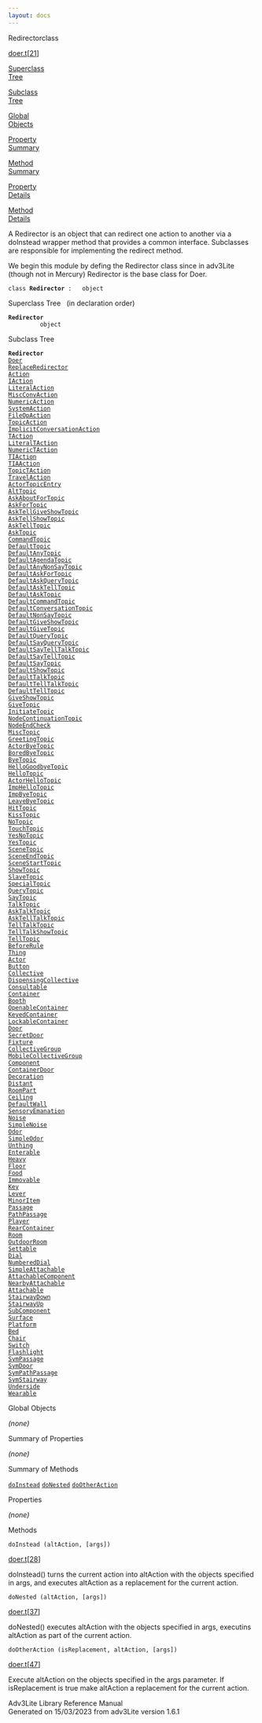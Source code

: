 ```yaml
---
layout: docs
---
```

<span class="title">Redirector</span><span class="type">class</span>

[doer.t](../file/doer.t.html)\[[21](../source/doer.t.html#21)\]

[Superclass  
Tree](#_SuperClassTree_)

[Subclass  
Tree](#_SubClassTree_)

[Global  
Objects](#_ObjectSummary_)

[Property  
Summary](#_PropSummary_)

[Method  
Summary](#_MethodSummary_)

[Property  
Details](#_Properties_)

[Method  
Details](#_Methods_)



A Redirector is an object that can redirect one action to another via a
doInstead wrapper method that provides a common interface. Subclasses
are responsible for implementing the redirect method.

We begin this module by defing the Redirector class since in adv3Lite
(though not in Mercury) Redirector is the base class for Doer.

`class `**`Redirector`**` :   object`



<span id="_SuperClassTree_"></span>



<span class="hdln">Superclass Tree</span>   (in declaration order)



**`Redirector`**  
`         object`  
<span id="_SubClassTree_"></span>



<span class="hdln">Subclass Tree</span>  



**`Redirector`**  
[`Doer`](../object/Doer.html)  
[`ReplaceRedirector`](../object/ReplaceRedirector.html)  
[`Action`](../object/Action.html)  
[`IAction`](../object/IAction.html)  
[`LiteralAction`](../object/LiteralAction.html)  
[`MiscConvAction`](../object/MiscConvAction.html)  
[`NumericAction`](../object/NumericAction.html)  
[`SystemAction`](../object/SystemAction.html)  
[`FileOpAction`](../object/FileOpAction.html)  
[`TopicAction`](../object/TopicAction.html)  
[`ImplicitConversationAction`](../object/ImplicitConversationAction.html)  
[`TAction`](../object/TAction.html)  
[`LiteralTAction`](../object/LiteralTAction.html)  
[`NumericTAction`](../object/NumericTAction.html)  
[`TIAction`](../object/TIAction.html)  
[`TIAAction`](../object/TIAAction.html)  
[`TopicTAction`](../object/TopicTAction.html)  
[`TravelAction`](../object/TravelAction.html)  
[`ActorTopicEntry`](../object/ActorTopicEntry.html)  
[`AltTopic`](../object/AltTopic.html)  
[`AskAboutForTopic`](../object/AskAboutForTopic.html)  
[`AskForTopic`](../object/AskForTopic.html)  
[`AskTellGiveShowTopic`](../object/AskTellGiveShowTopic.html)  
[`AskTellShowTopic`](../object/AskTellShowTopic.html)  
[`AskTellTopic`](../object/AskTellTopic.html)  
[`AskTopic`](../object/AskTopic.html)  
[`CommandTopic`](../object/CommandTopic.html)  
[`DefaultTopic`](../object/DefaultTopic.html)  
[`DefaultAnyTopic`](../object/DefaultAnyTopic.html)  
[`DefaultAgendaTopic`](../object/DefaultAgendaTopic.html)  
[`DefaultAnyNonSayTopic`](../object/DefaultAnyNonSayTopic.html)  
[`DefaultAskForTopic`](../object/DefaultAskForTopic.html)  
[`DefaultAskQueryTopic`](../object/DefaultAskQueryTopic.html)  
[`DefaultAskTellTopic`](../object/DefaultAskTellTopic.html)  
[`DefaultAskTopic`](../object/DefaultAskTopic.html)  
[`DefaultCommandTopic`](../object/DefaultCommandTopic.html)  
[`DefaultConversationTopic`](../object/DefaultConversationTopic.html)  
[`DefaultNonSayTopic`](../object/DefaultNonSayTopic.html)  
[`DefaultGiveShowTopic`](../object/DefaultGiveShowTopic.html)  
[`DefaultGiveTopic`](../object/DefaultGiveTopic.html)  
[`DefaultQueryTopic`](../object/DefaultQueryTopic.html)  
[`DefaultSayQueryTopic`](../object/DefaultSayQueryTopic.html)  
[`DefaultSayTellTalkTopic`](../object/DefaultSayTellTalkTopic.html)  
[`DefaultSayTellTopic`](../object/DefaultSayTellTopic.html)  
[`DefaultSayTopic`](../object/DefaultSayTopic.html)  
[`DefaultShowTopic`](../object/DefaultShowTopic.html)  
[`DefaultTalkTopic`](../object/DefaultTalkTopic.html)  
[`DefaultTellTalkTopic`](../object/DefaultTellTalkTopic.html)  
[`DefaultTellTopic`](../object/DefaultTellTopic.html)  
[`GiveShowTopic`](../object/GiveShowTopic.html)  
[`GiveTopic`](../object/GiveTopic.html)  
[`InitiateTopic`](../object/InitiateTopic.html)  
[`NodeContinuationTopic`](../object/NodeContinuationTopic.html)  
[`NodeEndCheck`](../object/NodeEndCheck.html)  
[`MiscTopic`](../object/MiscTopic.html)  
[`GreetingTopic`](../object/GreetingTopic.html)  
[`ActorByeTopic`](../object/ActorByeTopic.html)  
[`BoredByeTopic`](../object/BoredByeTopic.html)  
[`ByeTopic`](../object/ByeTopic.html)  
[`HelloGoodbyeTopic`](../object/HelloGoodbyeTopic.html)  
[`HelloTopic`](../object/HelloTopic.html)  
[`ActorHelloTopic`](../object/ActorHelloTopic.html)  
[`ImpHelloTopic`](../object/ImpHelloTopic.html)  
[`ImpByeTopic`](../object/ImpByeTopic.html)  
[`LeaveByeTopic`](../object/LeaveByeTopic.html)  
[`HitTopic`](../object/HitTopic.html)  
[`KissTopic`](../object/KissTopic.html)  
[`NoTopic`](../object/NoTopic.html)  
[`TouchTopic`](../object/TouchTopic.html)  
[`YesNoTopic`](../object/YesNoTopic.html)  
[`YesTopic`](../object/YesTopic.html)  
[`SceneTopic`](../object/SceneTopic.html)  
[`SceneEndTopic`](../object/SceneEndTopic.html)  
[`SceneStartTopic`](../object/SceneStartTopic.html)  
[`ShowTopic`](../object/ShowTopic.html)  
[`SlaveTopic`](../object/SlaveTopic.html)  
[`SpecialTopic`](../object/SpecialTopic.html)  
[`QueryTopic`](../object/QueryTopic.html)  
[`SayTopic`](../object/SayTopic.html)  
[`TalkTopic`](../object/TalkTopic.html)  
[`AskTalkTopic`](../object/AskTalkTopic.html)  
[`AskTellTalkTopic`](../object/AskTellTalkTopic.html)  
[`TellTalkTopic`](../object/TellTalkTopic.html)  
[`TellTalkShowTopic`](../object/TellTalkShowTopic.html)  
[`TellTopic`](../object/TellTopic.html)  
[`BeforeRule`](../object/BeforeRule.html)  
[`Thing`](../object/Thing.html)  
[`Actor`](../object/Actor.html)  
[`Button`](../object/Button.html)  
[`Collective`](../object/Collective.html)  
[`DispensingCollective`](../object/DispensingCollective.html)  
[`Consultable`](../object/Consultable.html)  
[`Container`](../object/Container.html)  
[`Booth`](../object/Booth.html)  
[`OpenableContainer`](../object/OpenableContainer.html)  
[`KeyedContainer`](../object/KeyedContainer.html)  
[`LockableContainer`](../object/LockableContainer.html)  
[`Door`](../object/Door.html)  
[`SecretDoor`](../object/SecretDoor.html)  
[`Fixture`](../object/Fixture.html)  
[`CollectiveGroup`](../object/CollectiveGroup.html)  
[`MobileCollectiveGroup`](../object/MobileCollectiveGroup.html)  
[`Component`](../object/Component.html)  
[`ContainerDoor`](../object/ContainerDoor.html)  
[`Decoration`](../object/Decoration.html)  
[`Distant`](../object/Distant.html)  
[`RoomPart`](../object/RoomPart.html)  
[`Ceiling`](../object/Ceiling.html)  
[`DefaultWall`](../object/DefaultWall.html)  
[`SensoryEmanation`](../object/SensoryEmanation.html)  
[`Noise`](../object/Noise.html)  
[`SimpleNoise`](../object/SimpleNoise.html)  
[`Odor`](../object/Odor.html)  
[`SimpleOdor`](../object/SimpleOdor.html)  
[`Unthing`](../object/Unthing.html)  
[`Enterable`](../object/Enterable.html)  
[`Heavy`](../object/Heavy.html)  
[`Floor`](../object/Floor.html)  
[`Food`](../object/Food.html)  
[`Immovable`](../object/Immovable.html)  
[`Key`](../object/Key.html)  
[`Lever`](../object/Lever.html)  
[`MinorItem`](../object/MinorItem.html)  
[`Passage`](../object/Passage.html)  
[`PathPassage`](../object/PathPassage.html)  
[`Player`](../object/Player.html)  
[`RearContainer`](../object/RearContainer.html)  
[`Room`](../object/Room.html)  
[`OutdoorRoom`](../object/OutdoorRoom.html)  
[`Settable`](../object/Settable.html)  
[`Dial`](../object/Dial.html)  
[`NumberedDial`](../object/NumberedDial.html)  
[`SimpleAttachable`](../object/SimpleAttachable.html)  
[`AttachableComponent`](../object/AttachableComponent.html)  
[`NearbyAttachable`](../object/NearbyAttachable.html)  
[`Attachable`](../object/Attachable.html)  
[`StairwayDown`](../object/StairwayDown.html)  
[`StairwayUp`](../object/StairwayUp.html)  
[`SubComponent`](../object/SubComponent.html)  
[`Surface`](../object/Surface.html)  
[`Platform`](../object/Platform.html)  
[`Bed`](../object/Bed.html)  
[`Chair`](../object/Chair.html)  
[`Switch`](../object/Switch.html)  
[`Flashlight`](../object/Flashlight.html)  
[`SymPassage`](../object/SymPassage.html)  
[`SymDoor`](../object/SymDoor.html)  
[`SymPathPassage`](../object/SymPathPassage.html)  
[`SymStairway`](../object/SymStairway.html)  
[`Underside`](../object/Underside.html)  
[`Wearable`](../object/Wearable.html)  
<span id="_ObjectSummary_"></span>



<span class="hdln">Global Objects</span>  



*(none)* <span id="_PropSummary_"></span>



<span class="hdln">Summary of Properties</span>  





*(none)* <span id="_MethodSummary_"></span>



<span class="hdln">Summary of Methods</span>  



[`doInstead`](#doInstead) [`doNested`](#doNested) [`doOtherAction`](#doOtherAction)

<span id="_Properties_"></span>



<span class="hdln">Properties</span>  



*(none)* <span id="_Methods_"></span>



<span class="hdln">Methods</span>  



<span id="doInstead"></span>

`doInstead (altAction, [args])`

[doer.t](../file/doer.t.html)\[[28](../source/doer.t.html#28)\]



doInstead() turns the current action into altAction with the objects
specified in args, and executes altAction as a replacement for the
current action.



<span id="doNested"></span>

`doNested (altAction, [args])`

[doer.t](../file/doer.t.html)\[[37](../source/doer.t.html#37)\]



doNested() executes altAction with the objects specified in args,
executins altAction as part of the current action.



<span id="doOtherAction"></span>

`doOtherAction (isReplacement, altAction, [args])`

[doer.t](../file/doer.t.html)\[[47](../source/doer.t.html#47)\]



Execute altAction on the objects specified in the args parameter. If
isReplacement is true make altAction a replacement for the current
action.





Adv3Lite Library Reference Manual  
Generated on 15/03/2023 from adv3Lite version 1.6.1


